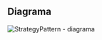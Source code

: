 ## Diagrama

![StrategyPattern - diagrama](https://user-images.githubusercontent.com/79637913/204430528-6fc96a7e-594b-4591-8d5d-d3033b368ad2.png)
